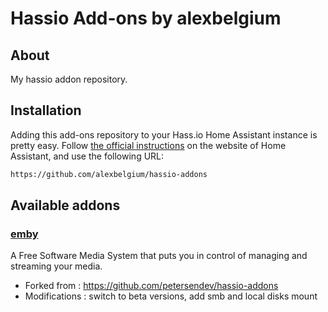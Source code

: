 # Hassio Add-ons by alexbelgium

## About
My hassio addon repository.

## Installation

Adding this add-ons repository to your Hass.io Home Assistant instance is
pretty easy. Follow [the official instructions][third-party-addons] on the
website of Home Assistant, and use the following URL:

```txt
https://github.com/alexbelgium/hassio-addons
```

## Available addons

[//]: # (ADDONLIST_START)

### [emby](emby/)
A Free Software Media System that puts you in control of managing and streaming your media.
- Forked from : https://github.com/petersendev/hassio-addons
- Modifications : switch to beta versions, add smb and local disks mount

[//]: # (ADDONLIST_END)

[third-party-addons]: https://home-assistant.io/hassio/installing_third_party_addons/
